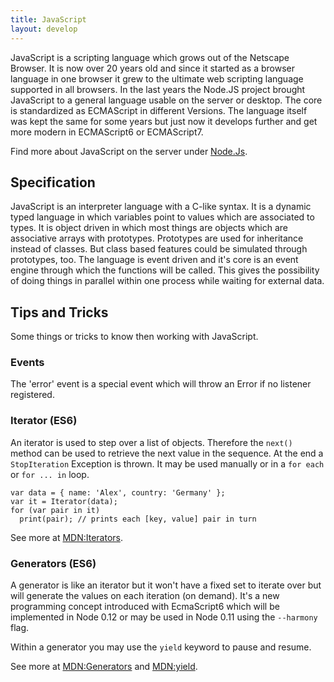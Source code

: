 ```yaml
---
title: JavaScript
layout: develop
---
```


JavaScript is a scripting language which grows out of the Netscape Browser. It
is now over 20 years old and since it started as a browser language in one browser
it grew to the ultimate web scripting language supported in all browsers. In the
last years the Node.JS project brought JavaScript to a general language usable
on the server or desktop.
The core is standardized as ECMAScript in different Versions. The language itself
was kept the same for some years but just now it develops further and get more
modern in ECMAScript6 or ECMAScript7.

Find more about JavaScript on the server under [Node.Js](nodejs.html).


Specification
-------------------------------------------------
JavaScript is an interpreter language with a C-like syntax. It is a dynamic typed
language in which variables point to values which are associated to types.
It is object driven in which most things are objects which are associative arrays
with prototypes. Prototypes are used for inheritance instead of classes. But class
based features could be simulated through prototypes, too.
The language is event driven and it's core is an event engine through which the
functions will be called. This gives the possibility of doing things in parallel
within one process while waiting for external data.


Tips and Tricks
-------------------------------------------------

Some things or tricks to know then working with JavaScript.


### Events

The 'error' event is a special event which will throw an Error if no listener
registered.

### Iterator (ES6)

An iterator is used to step over a list of objects. Therefore the `next()`
method can be used to retrieve the next value in the sequence. At the end a
`StopIteration` Exception is thrown. It may be used manually or in a `for each`
or `for ... in` loop.

    var data = { name: 'Alex', country: 'Germany' };
    var it = Iterator(data);
    for (var pair in it)
      print(pair); // prints each [key, value] pair in turn

See more at [MDN:Iterators](https://developer.mozilla.org/en-US/docs/Web/JavaScript/Guide/The_Iterator_protocol).

### Generators (ES6)

A generator is like an iterator but it won't have a fixed set to iterate over but
will generate the values on each iteration (on demand). It's a new programming
concept introduced with EcmaScript6 which will be implemented in Node 0.12 or
may be used in Node 0.11 using the `--harmony` flag.

Within a generator you may use the `yield` keyword to pause and resume.

See more at [MDN:Generators](https://developer.mozilla.org/en-US/docs/Web/JavaScript/Reference/Statements/function*)
and [MDN:yield](https://developer.mozilla.org/en-US/docs/Web/JavaScript/Reference/Statements/yield).
